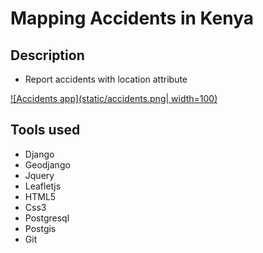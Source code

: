 # Mapping Accidents in Kenya

## Description

- Report accidents with location attribute

[![Accidents app](static/accidents.png| width=100)](https://www.youtube.com/watch?v=pM1moK0JSQc&t=30s "Accidents app")

## Tools used
+ Django
+ Geodjango
+ Jquery
+ Leafletjs
+ HTML5
+ Css3
+ Postgresql
+ Postgis
+ Git
